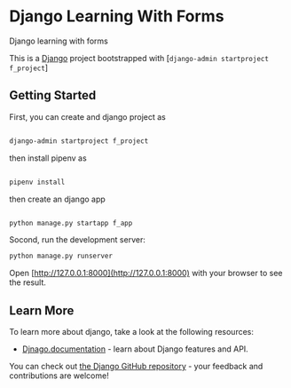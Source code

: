 # Django Learning With Forms
Django learning with forms

This is a [Django](https://docs.djangoproject.com/en/4.0/) project bootstrapped with [`django-admin startproject f_project`]

## Getting Started

First, you can create and django project as

```bash

django-admin startproject f_project

```
then install pipenv as

```bash

pipenv install

```

then create an django app  

```bash

python manage.py startapp f_app

```

Socond, run the development server:

```bash
python manage.py runserver

```

Open [http://127.0.0.1:8000](http://127.0.0.1:8000) with your browser to see the result.




## Learn More

To learn more about django, take a look at the following resources:

- [Djnago.documentation](https://docs.djangoproject.com/en/4.0/) - learn about Django features and API.

You can check out [the Django GitHub repository](https://github.com/RasheedAlwahbany/djangolearning) - your feedback and contributions are welcome!

